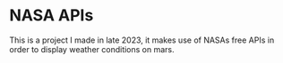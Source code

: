 # NASA APIs
This is a project I made in late 2023, it makes use of NASAs free APIs in order to display weather conditions on mars.
